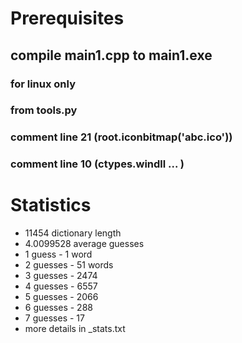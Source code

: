 # Prerequisites
## compile main1.cpp to main1.exe

### for linux only
###    from tools.py
###    comment line 21 (root.iconbitmap('abc.ico'))
###    comment line 10 (ctypes.windll ... )


# Statistics
* 11454 dictionary length
* 4.0099528 average guesses
* 1 guess - 1 word
* 2 guesses - 51 words
* 3 guesses - 2474
* 4 guesses - 6557
* 5 guesses - 2066
* 6 guesses - 288
* 7 guesses - 17
* more details in _stats.txt
